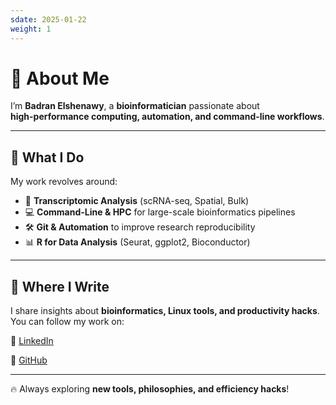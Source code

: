 ```yaml
---
sdate: 2025-01-22
weight: 1
---
```


# 👋 About Me

I’m **Badran Elshenawy**, a **bioinformatician** passionate about  
**high-performance computing, automation, and command-line workflows**.  

---

## 🚀 What I Do

My work revolves around:

- 🎨 **Transcriptomic Analysis** (scRNA-seq, Spatial, Bulk)  
- 💻 **Command-Line & HPC** for large-scale bioinformatics pipelines  
- 🛠 **Git & Automation** to improve research reproducibility  
- 📊 **R for Data Analysis** (Seurat, ggplot2, Bioconductor)  

---

## 📝 Where I Write

I share insights about **bioinformatics, Linux tools, and productivity hacks**.  
You can follow my work on:

🔗 [LinkedIn](https://www.linkedin.com/in/badran-b-65414b113/)  

🔗 [GitHub](https://github.com/wolf5996/)  

---

🔥 Always exploring **new tools, philosophies, and efficiency hacks**!  
